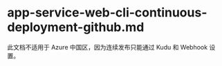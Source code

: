 # app-service-web-cli-continuous-deployment-github.md

此文档不适用于 Azure 中国区，因为连续发布只能通过 Kudu 和 Webhook 设置。